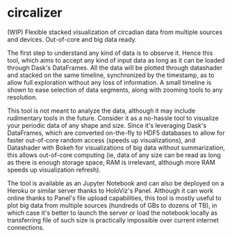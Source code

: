 # circalizer
(WIP) Flexible stacked visualization of circadian data from multiple sources and devices. Out-of-core and big data ready.

The first step to understand any kind of data is to observe it. Hence this tool, which aims to accept any kind of input data as long as it can be loaded through Dask's DataFrames. All the data will be plotted through datashader and stacked on the same timeline, synchronized by the timestamp, as to allow full exploration without any loss of information. A small timeline is shown to ease selection of data segments, along with zooming tools to any resolution.

This tool is not meant to analyze the data, although it may include rudimentary tools in the future. Consider it as a no-hassle tool to visualize your periodic data of any shape and size. Since it's leveraging Dask's DataFrames, which are converted on-the-fly to HDF5 databases to allow for faster out-of-core random access (speeds up visualizations), and Datashader with Bokeh for visualizations of big data without summarization, this allows out-of-core computing (ie, data of any size can be read as long as there is enough storage space, RAM is irrelevant, although more RAM speeds up visualization refresh).

The tool is available as an Jupyter Notebook and can also be deployed on a Heroku or similar server thanks to HoloViz's Panel. Although it can work online thanks to Panel's file upload capabilities, this tool is mostly useful to plot big data from multiple sources (hundreds of GBs to dozens of TB), in which case it's better to launch the server or load the notebook locally as transferring file of such size is practically impossible over current internet connections.
